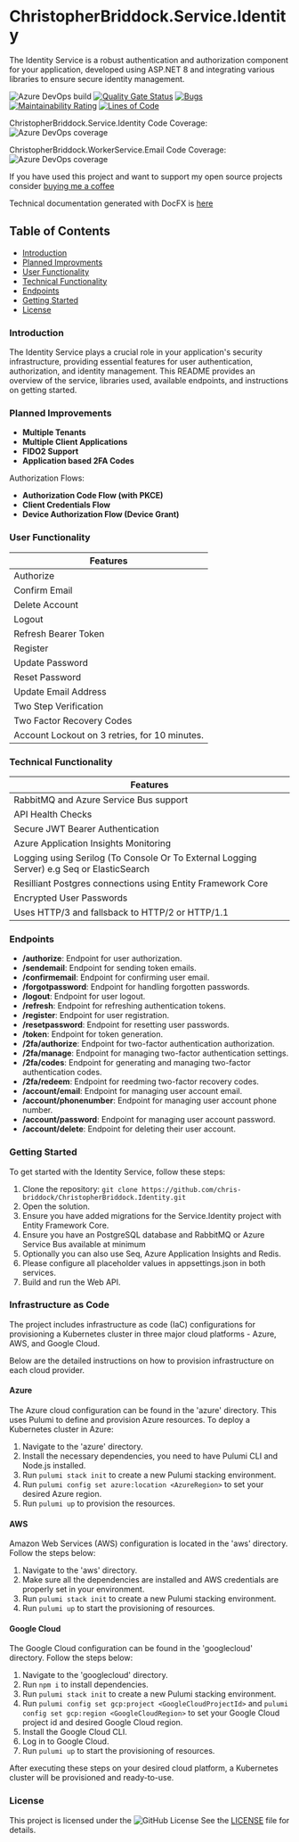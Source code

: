 # ChristopherBriddock.Service.Identity

The Identity Service is a robust authentication and authorization component for your application, developed using ASP.NET 8 and integrating various libraries to ensure secure identity management.

![Azure DevOps build](https://img.shields.io/azure-devops/build/chris1997/91f2d938-549b-497e-980d-188da969448a/7)
[![Quality Gate Status](https://sonarcloud.io/api/project_badges/measure?project=chris-briddock_ChristopherBriddock.Identity&metric=alert_status)](https://sonarcloud.io/summary/new_code?id=chris-briddock_ChristopherBriddock.Identity)
[![Bugs](https://sonarcloud.io/api/project_badges/measure?project=chris-briddock_ChristopherBriddock.Identity&metric=bugs)](https://sonarcloud.io/summary/new_code?id=chris-briddock_ChristopherBriddock.Identity)
[![Maintainability Rating](https://sonarcloud.io/api/project_badges/measure?project=chris-briddock_ChristopherBriddock.Identity&metric=sqale_rating)](https://sonarcloud.io/summary/new_code?id=chris-briddock_ChristopherBriddock.Identity)
[![Lines of Code](https://sonarcloud.io/api/project_badges/measure?project=chris-briddock_ChristopherBriddock.Identity&metric=ncloc)](https://sonarcloud.io/summary/new_code?id=chris-briddock_ChristopherBriddock.Identity)

ChristopherBriddock.Service.Identity Code Coverage:
![Azure DevOps coverage](https://img.shields.io/azure-devops/coverage/chris1997/ChristopherBriddock.Identity/7)

ChristopherBriddock.WorkerService.Email Code Coverage:
![Azure DevOps coverage](https://img.shields.io/azure-devops/coverage/chris1997/ChristopherBriddock.Identity/8)


If you have used this project and want to support my open source projects consider [buying me a coffee](https://www.buymeacoffee.com/chrisbriddock)

Technical documentation generated with DocFX is [here](https://docs.cdjb.uk/api/ChristopherBriddock.Service.Common.Constants.html)

## Table of Contents

* [Introduction](#introduction)
* [Planned Improvments](#planned-improvements)
* [User Functionality](#user-functionality)
* [Technical Functionality](#technical-functionality)
* [Endpoints](#endpoints)
* [Getting Started](#getting-started)
* [License](#license)

### Introduction

The Identity Service plays a crucial role in your application's security infrastructure, providing essential features for user authentication, authorization, and identity management. This README provides an overview of the service, libraries used, available endpoints, and instructions on getting started.

### Planned Improvements
* **Multiple Tenants**
* **Multiple Client Applications**
* **FIDO2 Support**
* **Application based 2FA Codes**

Authorization Flows:
* **Authorization Code Flow (with PKCE)**
* **Client Credentials Flow**
*  **Device Authorization Flow (Device Grant)**

### User Functionality

|  Features   |
| ----------- |
|  Authorize   |
|  Confirm Email |
| Delete Account |
|  Logout |
| Refresh Bearer Token |
| Register |
|  Update Password |
| Reset Password |
| Update Email Address |
| Two Step Verification |
| Two Factor Recovery Codes |
|  Account Lockout on 3 retries, for 10 minutes. |

### Technical Functionality

|   Features   |
| ----------- |
| RabbitMQ and Azure Service Bus support |
| API Health Checks |
| Secure JWT Bearer Authentication |
| Azure Application Insights Monitoring |
| Logging using Serilog (To Console Or To External Logging Server) e.g Seq or ElasticSearch |
| Resilliant Postgres connections using Entity Framework Core |
| Encrypted User Passwords |
| Uses HTTP/3 and fallsback to HTTP/2 or HTTP/1.1 |

### Endpoints

* **/authorize**: Endpoint for user authorization.
* **/sendemail**: Endpoint for sending token emails.
* **/confirmemail**: Endpoint for confirming user email.
* **/forgotpassword**: Endpoint for handling forgotten passwords.
* **/logout**: Endpoint for user logout.
* **/refresh**: Endpoint for refreshing authentication tokens.
* **/register**: Endpoint for user registration.
* **/resetpassword**: Endpoint for resetting user passwords.
* **/token**: Endpoint for token generation.
* **/2fa/authorize**: Endpoint for two-factor authentication authorization.
* **/2fa/manage**: Endpoint for managing two-factor authentication settings.
* **/2fa/codes**: Endpoint for generating and managing two-factor authentication codes.
* **/2fa/redeem**: Endpoint for reedming two-factor recovery codes.
* **/account/email**: Endpoint for managing user account email.
* **/account/phonenumber**: Endpoint for managing user account phone number.
* **/account/password**: Endpoint for managing user account password.
* **/account/delete**: Endpoint for deleting their user account.

### Getting Started

To get started with the Identity Service, follow these steps:

1. Clone the repository: `git clone https://github.com/chris-briddock/ChristopherBriddock.Identity.git`
2. Open the solution.
3. Ensure you have added migrations for the Service.Identity project with Entity Framework Core.
4. Ensure you have an PostgreSQL database and RabbitMQ or Azure Service Bus available at minimum
5. Optionally you can also use Seq, Azure Application Insights and Redis.
6. Please configure all placeholder values in appsettings.json in both services.
7. Build and run the Web API.

### Infrastructure as Code

The project includes infrastructure as code (IaC) configurations for provisioning a Kubernetes cluster in three major cloud platforms - Azure, AWS, and Google Cloud.

Below are the detailed instructions on how to provision infrastructure on each cloud provider.

#### Azure

The Azure cloud configuration can be found in the 'azure' directory. This uses Pulumi to define and provision Azure resources. To deploy a Kubernetes cluster in Azure:
  
1. Navigate to the 'azure' directory.
2. Install the necessary dependencies, you need to have Pulumi CLI and Node.js installed.
3. Run `pulumi stack init` to create a new Pulumi stacking environment.
4. Run `pulumi config set azure:location <AzureRegion>` to set your desired Azure region.
5. Run `pulumi up` to provision the resources.

#### AWS

Amazon Web Services (AWS) configuration is located in the 'aws' directory. Follow the steps below:

1. Navigate to the 'aws' directory.
2. Make sure all the dependencies are installed and AWS credentials are properly set in your environment.
3. Run `pulumi stack init` to create a new Pulumi stacking environment.
4. Run `pulumi up` to start the provisioning of resources.

#### Google Cloud

The Google Cloud configuration can be found in the 'googlecloud' directory. Follow the steps below:

1. Navigate to the 'googlecloud' directory.
2. Run `npm i` to install dependencies.
3. Run `pulumi stack init` to create a new Pulumi stacking environment.
4. Run `pulumi config set gcp:project <GoogleCloudProjectId>` and `pulumi config set gcp:region <GoogleCloudRegion>` to set your Google Cloud project id and desired Google Cloud region.
5. Install the Google Cloud CLI.
6. Log in to Google Cloud.
7. Run `pulumi up` to start the provisioning of resources.

After executing these steps on your desired cloud platform, a Kubernetes cluster will be provisioned and ready-to-use.

### License

This project is licensed under the ![GitHub License](https://img.shields.io/github/license/chris-briddock/ChristopherBriddock.Identity)
See the [LICENSE](LICENSE) file for details.
